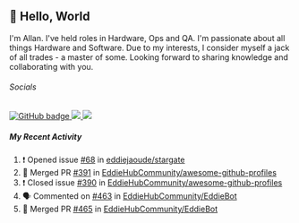 ## :wave: Hello, World

I'm Allan. I've held roles in Hardware, Ops and QA. I'm passionate about all things Hardware and Software. Due to my interests, I consider myself a jack of all trades - a master of some. Looking forward to sharing knowledge and collaborating with you.

###### Socials
<p align="left">
  <a href="https://github.com/allanregush?tab=followers">
    <img src="https://img.shields.io/github/followers/allanregush?label=Followers&logo=GitHub&style=for-the-badge" alt="GitHub badge" />
  </a>
  <a href="http://twitter.com/allanregush">
    <img src="https://img.shields.io/twitter/follow/allanregush?label=Twitter&logo=twitter&style=for-the-badge" />
  </a>
  <a href="http://youtube.com/channel/UCm3gi8KLvEcIHT1SzSqeOcg?sub_confirmation=1">
    <img src="https://img.shields.io/youtube/views/hdtmIWETSTI?label=YouTube&logo=YouTube&style=for-the-badge" />
  </a>
</p>

##### My Recent Activity
<!--START_SECTION:activity-->
1. ❗️ Opened issue [#68](https://github.com/eddiejaoude/stargate/issues/68) in [eddiejaoude/stargate](https://github.com/eddiejaoude/stargate)
2. 🎉 Merged PR [#391](https://github.com/EddieHubCommunity/awesome-github-profiles/pull/391) in [EddieHubCommunity/awesome-github-profiles](https://github.com/EddieHubCommunity/awesome-github-profiles)
3. ❗️ Closed issue [#390](https://github.com/EddieHubCommunity/awesome-github-profiles/issues/390) in [EddieHubCommunity/awesome-github-profiles](https://github.com/EddieHubCommunity/awesome-github-profiles)
4. 🗣 Commented on [#463](https://github.com/EddieHubCommunity/EddieBot/issues/463) in [EddieHubCommunity/EddieBot](https://github.com/EddieHubCommunity/EddieBot)
5. 🎉 Merged PR [#465](https://github.com/EddieHubCommunity/EddieBot/pull/465) in [EddieHubCommunity/EddieBot](https://github.com/EddieHubCommunity/EddieBot)
<!--END_SECTION:activity-->

<!--
**AllanRegush/AllanRegush** is a ✨ _special_ ✨ repository because its `README.md` (this file) appears on your GitHub profile.

Here are some ideas to get you started:

- 🔭 I’m currently working on ...
- 🌱 I’m currently learning ...
- 👯 I’m looking to collaborate on ...
- 🤔 I’m looking for help with ...
- 💬 Ask me about ...
- 📫 How to reach me: ...
- 😄 Pronouns: ...
- ⚡ Fun fact: ...
-->
